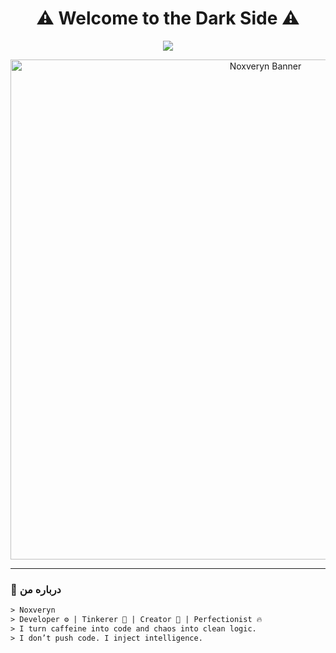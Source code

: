 <!-- نوار معرفی -->
<h1 align="center">⚠️ Welcome to the Dark Side ⚠️</h1>

<!-- تایپ متحرک -->
<p align="center">
  <img src="https://readme-typing-svg.demolab.com?font=JetBrains+Mono&size=24&pause=1000&color=FF4444&center=true&vCenter=true&width=650&lines=Noxveryn+%7C+Code+is+my+weapon;No+limits%2C+No+rules%2C+Just+logic.;Dark+Tech+%7C+Clean+Code+%7C+Insane+Ideas;Welcome+to+my+zone+%F0%9F%91%BB" />
</p>

<!-- بنر متحرک نئونی -->
<p align="center">
  <img src="https://i.imgur.com/EXAMPLE.gif" width="800" alt="Noxveryn Banner" />
  <!-- اگه بنر اختصاصی می‌خوای، بهم بگو تا بسازم -->
</p>

---

### 🧠 درباره من
```txt
> Noxveryn
> Developer ⚙️ | Tinkerer 🧩 | Creator 🧠 | Perfectionist 🔥
> I turn caffeine into code and chaos into clean logic.
> I don’t push code. I inject intelligence.
